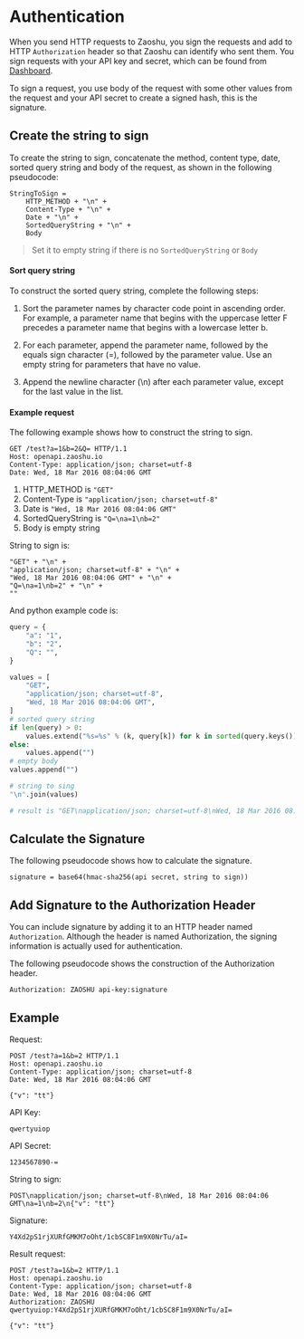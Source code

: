 # Authentication

When you send HTTP requests to Zaoshu, you sign the requests and add to HTTP `Authorization` header so that Zaoshu can identify who sent them. You sign requests with your API key and secret, which can be found from [Dashboard](https://dashboard.zaoshu.io/?settings).

To sign a request, you use body of the request with some other values from the request and your API secret to create a signed hash, this is the signature.

## Create the string to sign

To create the string to sign, concatenate the method, content type, date, sorted query string and body of the request, as shown in the following pseudocode:

```
StringToSign =
    HTTP_METHOD + "\n" +
    Content-Type + "\n" +
    Date + "\n" +
    SortedQueryString + "\n" +
    Body
```

> Set it to empty string if there is no `SortedQueryString` or `Body`

#### Sort query string
To construct the sorted query string, complete the following steps:

1. Sort the parameter names by character code point in ascending order. For example, a parameter name that begins with the uppercase letter F precedes a parameter name that begins with a lowercase letter b.

2. For each parameter, append the parameter name, followed by the equals sign character (=), followed by the parameter value. Use an empty string for parameters that have no value.

3. Append the newline character (\n) after each parameter value, except for the last value in the list.

#### Example request
The following example shows how to construct the string to sign.

```
GET /test?a=1&b=2&Q= HTTP/1.1
Host: openapi.zaoshu.io
Content-Type: application/json; charset=utf-8
Date: Wed, 18 Mar 2016 08:04:06 GMT
```

1. HTTP_METHOD is `"GET"`
2. Content-Type is `"application/json; charset=utf-8"`
3. Date is `"Wed, 18 Mar 2016 08:04:06 GMT"`
4. SortedQueryString is `"Q=\na=1\nb=2"`
5. Body is empty string

String to sign is:
```
"GET" + "\n" +
"application/json; charset=utf-8" + "\n" +
"Wed, 18 Mar 2016 08:04:06 GMT" + "\n" +
"Q=\na=1\nb=2" + "\n" +
""
```

And python example code is:
```python
query = {
    "a": "1",
    "b": "2",
    "Q": "",
}

values = [
    "GET",
    "application/json; charset=utf-8",
    "Wed, 18 Mar 2016 08:04:06 GMT",
]
# sorted query string
if len(query) > 0:
    values.extend("%s=%s" % (k, query[k]) for k in sorted(query.keys()))
else:
    values.append("")
# empty body
values.append("")

# string to sing
"\n".join(values)

# result is "GET\napplication/json; charset=utf-8\nWed, 18 Mar 2016 08:04:06 GMT\nQ=\na=1\nb=2\n"
```

## Calculate the Signature
The following pseudocode shows how to calculate the signature.
```
signature = base64(hmac-sha256(api secret, string to sign))
```

## Add Signature to the Authorization Header

You can include signature by adding it to an HTTP header named `Authorization`. Although the header is named Authorization, the signing information is actually used for authentication.

The following pseudocode shows the construction of the Authorization header.
```
Authorization: ZAOSHU api-key:signature
```

## Example

Request:
```
POST /test?a=1&b=2 HTTP/1.1
Host: openapi.zaoshu.io
Content-Type: application/json; charset=utf-8
Date: Wed, 18 Mar 2016 08:04:06 GMT

{"v": "tt"}
```

API Key:
```
qwertyuiop
```

API Secret:
```
1234567890-=
```

String to sign:
```
POST\napplication/json; charset=utf-8\nWed, 18 Mar 2016 08:04:06 GMT\na=1\nb=2\n{"v": "tt"}

```

Signature:
```
Y4Xd2pS1rjXURfGMKM7oOht/1cbSC8F1m9X0NrTu/aI=
```

Result request:
```
POST /test?a=1&b=2 HTTP/1.1
Host: openapi.zaoshu.io
Content-Type: application/json; charset=utf-8
Date: Wed, 18 Mar 2016 08:04:06 GMT
Authorization: ZAOSHU qwertyuiop:Y4Xd2pS1rjXURfGMKM7oOht/1cbSC8F1m9X0NrTu/aI=

{"v": "tt"}
```